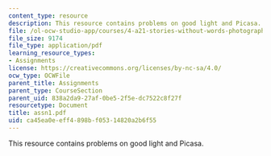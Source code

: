 ```yaml
---
content_type: resource
description: This resource contains problems on good light and Picasa.
file: /ol-ocw-studio-app/courses/4-a21-stories-without-words-photographing-the-first-year-fall-2006/ca45ea0eeff4898bf05314820a2b6f55_assn1.pdf
file_size: 9174
file_type: application/pdf
learning_resource_types:
- Assignments
license: https://creativecommons.org/licenses/by-nc-sa/4.0/
ocw_type: OCWFile
parent_title: Assignments
parent_type: CourseSection
parent_uid: 838a2da9-27af-0be5-2f5e-dc7522c8f27f
resourcetype: Document
title: assn1.pdf
uid: ca45ea0e-eff4-898b-f053-14820a2b6f55
---
```

This resource contains problems on good light and Picasa.